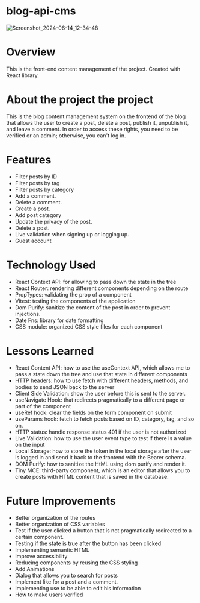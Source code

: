 # blog-api-cms

![Screenshot_2024-06-14_12-34-48](https://github.com/Preslav977/battleship/assets/119291608/52fe1669-5b51-457a-aafe-b7fe482d36ef)

# Overview

This is the front-end content management of the project. Created with React library.

# About the project the project

This is the blog content management system on the frontend of the blog that allows the user to create a post, delete a post, publish it, unpublish it, and leave a comment.
In order to access these rights, you need to be verified or an admin; otherwise, you can't log in.

# Features

- Filter posts by ID
- Filter posts by tag
- Filter posts by category
- Add a comment.
- Delete a comment.
- Create a post.
- Add post category
- Update the privacy of the post.
- Delete a post.
- Live validation when signing up or logging up.
- Guest account

# Technology Used

- React Context API: for allowing to pass down the state in the tree
- React Router: rendering different components depending on the route
- PropTypes: validating the prop of a component
- Vitest: testing the components of the application
- Dom Purify: sanitize the content of the post in order to prevent injections.
- Date Fns: library for date formatting
- CSS module: organized CSS style files for each component

# Lessons Learned

- React Content API: how to use the useContext API, which allows me to pass a state down the tree and use that state in different components
- HTTP headers: how to use fetch with different headers, methods, and bodies to send JSON back to the server
- Client Side Validation: show the user before this is sent to the server.
- useNavigate Hook: that redirects pragmatically to a different page or part of the component
- useRef hook: clear the fields on the form component on submit
- useParams hook: fetch to fetch posts based on ID, category, tag, and so on.
- HTTP status: handle response status 401 if the user is not authorized
- Live Validation: how to use the user event type to test if there is a value on the input
- Local Storage: how to store the token in the local storage after the user is logged in and send it back to the frontend with the Bearer schema.
- DOM Purify: how to sanitize the HtML using dom purify and render it.
- Tiny MCE: third-party component, which is an editor that allows you to create posts with HTML content that is saved in the database.

# Future Improvements

- Better organization of the routes
- Better organization of CSS variables
- Test if the user clicked a button that is not pragmatically redirected to a certain component.
- Testing if the state is true after the button has been clicked
- Implementing semantic HTML
- Improve accessibility
- Reducing components by reusing the CSS styling
- Add Animations
- Dialog that allows you to search for posts
- Implement like for a post and a comment.
- Implementing use to be able to edit his information
- How to make users verified
